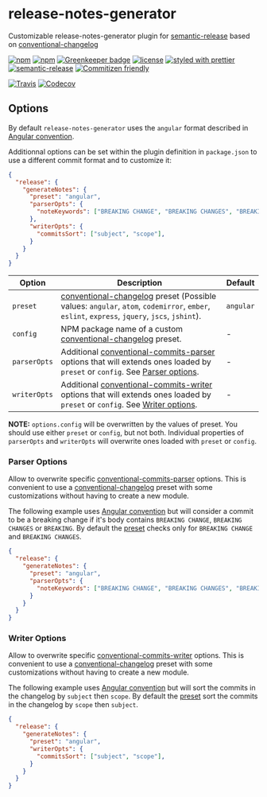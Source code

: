 # **release-notes-generator**

Customizable release-notes-generator plugin for [semantic-release](https://github.com/semantic-release/semantic-release) based on [conventional-changelog](https://github.com/conventional-changelog/conventional-changelog)

[![npm](https://img.shields.io/npm/v/@semantic-release/release-notes-generator.svg)](https://www.npmjs.com/package/@semantic-release/release-notes-generator)
[![npm](https://img.shields.io/npm/dt/@semantic-release/release-notes-generator.svg)](https://www.npmjs.com/package/@semantic-release/release-notes-generator)
[![Greenkeeper badge](https://badges.greenkeeper.io/semantic-release/release-notes-generator.svg)](https://greenkeeper.io/)
[![license](https://img.shields.io/github/license/semantic-release/release-notes-generator.svg)](https://github.com/semantic-release/release-notes-generator/blob/master/LICENSE)
[![styled with prettier](https://img.shields.io/badge/styled_with-prettier-ff69b4.svg)](https://github.com/prettier/prettier)
[![semantic-release](https://img.shields.io/badge/%20%20%F0%9F%93%A6%F0%9F%9A%80-semantic--release-e10079.svg)](https://github.com/semantic-release/semantic-release)
[![Commitizen friendly](https://img.shields.io/badge/commitizen-friendly-brightgreen.svg)](http://commitizen.github.io/cz-cli/)

[![Travis](https://img.shields.io/travis/semantic-release/release-notes-generator.svg)](https://travis-ci.org/semantic-release/release-notes-generator)
[![Codecov](https://img.shields.io/codecov/c/github/semantic-release/release-notes-generator.svg)](https://codecov.io/gh/semantic-release/release-notes-generator)

## Options

By default `release-notes-generator` uses the `angular` format described in [Angular convention](https://github.com/conventional-changelog/conventional-changelog/blob/master/packages/conventional-changelog-angular/convention.md).

Additionnal options can be set within the plugin definition in `package.json` to use a different commit format and to customize it:

```json
{
  "release": {
    "generateNotes": {
      "preset": "angular",
      "parserOpts": {
        "noteKeywords": ["BREAKING CHANGE", "BREAKING CHANGES", "BREAKING"]
      },
      "writerOpts": {
        "commitsSort": ["subject", "scope"],
      }
    }
  }
}
```

| Option       | Description                                                                                                                                                                                                                                                                                        | Default   |
| ------------ | -------------------------------------------------------------------------------------------------------------------------------------------------------------------------------------------------------------------------------------------------------------------------------------------------- | --------- |
| `preset`     | [conventional-changelog](https://github.com/conventional-changelog/conventional-changelog) preset (Possible values: `angular`, `atom`, `codemirror`, `ember`, `eslint`, `express`, `jquery`, `jscs`, `jshint`).                                                                                    | `angular` |
| `config`     | NPM package name of a custom [conventional-changelog](https://github.com/conventional-changelog/conventional-changelog) preset.                                                                                                                                                                    | -         |
| `parserOpts` | Additional [conventional-commits-parser](https://github.com/conventional-changelog/conventional-changelog/tree/master/packages/conventional-commits-parser#conventionalcommitsparseroptions) options that will extends ones loaded by `preset` or `config`. See [Parser options](#parser-options). | -         |
| `writerOpts` | Additional [conventional-commits-writer](https://github.com/conventional-changelog/conventional-changelog/tree/master/packages/conventional-changelog-writer#options) options that will extends ones loaded by `preset` or `config`. See [Writer options](#writer-options).                        | -         |


**NOTE:** `options.config` will be overwritten by the values of preset. You should use either `preset` or `config`, but not both. Individual properties of `parserOpts` and `writerOpts` will overwrite ones loaded with `preset` or `config`.

### Parser Options

Allow to overwrite specific [conventional-commits-parser](https://github.com/conventional-changelog/conventional-changelog/tree/master/packages/conventional-commits-parser#conventionalcommitsparseroptions) options. This is convenient to use a [conventional-changelog](https://github.com/conventional-changelog/conventional-changelog) preset with some customizations without having to create a new module.

The following example uses [Angular convention](https://github.com/conventional-changelog/conventional-changelog/blob/master/packages/conventional-changelog-angular/convention.md) but will consider a commit to be a breaking change if it's body contains `BREAKING CHANGE`, `BREAKING CHANGES` or `BREAKING`. By default the [preset](https://github.com/conventional-changelog/conventional-changelog/blob/master/packages/conventional-changelog-angular/index.js#L14) checks only for `BREAKING CHANGE` and `BREAKING CHANGES`.

```json
{
  "release": {
    "generateNotes": {
      "preset": "angular",
      "parserOpts": {
        "noteKeywords": ["BREAKING CHANGE", "BREAKING CHANGES", "BREAKING"],
      }
    }
  }
}
```

### Writer Options

Allow to overwrite specific [conventional-commits-writer](https://github.com/conventional-changelog/conventional-changelog/tree/master/packages/conventional-changelog-writer#options) options. This is convenient to use a [conventional-changelog](https://github.com/conventional-changelog/conventional-changelog) preset with some customizations without having to create a new module.


The following example uses [Angular convention](https://github.com/conventional-changelog/conventional-changelog/blob/master/packages/conventional-changelog-angular/convention.md) but will sort the commits in the changelog by `subject` then `scope`. By default the [preset](https://github.com/conventional-changelog/conventional-changelog/blob/master/packages/conventional-changelog-angular/index.js#L90) sort the commits in the changelog by `scope` then `subject`.

```json
{
  "release": {
    "generateNotes": {
      "preset": "angular",
      "writerOpts": {
        "commitsSort": ["subject", "scope"],
      }
    }
  }
}
```
